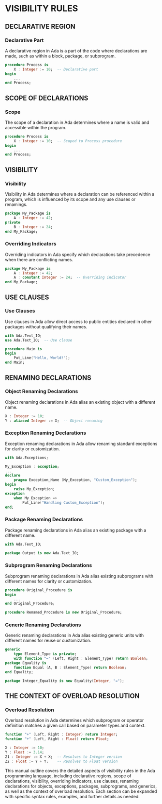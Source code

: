 # VISIBILITY RULES

## DECLARATIVE REGION

### Declarative Part

A declarative region in Ada is a part of the code where declarations are made, such as within a block, package, or subprogram.

```ada
procedure Process is
    X : Integer := 10;  -- Declarative part
begin
    ...
end Process;
```

## SCOPE OF DECLARATIONS

### Scope

The scope of a declaration in Ada determines where a name is valid and accessible within the program.

```ada
procedure Process is
    X : Integer := 10;  -- Scoped to Process procedure
begin
    ...
end Process;
```

## VISIBILITY

### Visibility

Visibility in Ada determines where a declaration can be referenced within a program, which is influenced by its scope and any use clauses or renamings.

```ada
package My_Package is
    A : Integer := 42;
private
    B : Integer := 24;
end My_Package;
```

### Overriding Indicators

Overriding indicators in Ada specify which declarations take precedence when there are conflicting names.

```ada
package My_Package is
    A : Integer := 42;
    A : constant Integer := 24;  -- Overriding indicator
end My_Package;
```

## USE CLAUSES

### Use Clauses

Use clauses in Ada allow direct access to public entities declared in other packages without qualifying their names.

```ada
with Ada.Text_IO;
use Ada.Text_IO;  -- Use clause

procedure Main is
begin
    Put_Line("Hello, World!");
end Main;
```

## RENAMING DECLARATIONS

### Object Renaming Declarations

Object renaming declarations in Ada alias an existing object with a different name.

```ada
X : Integer := 10;
Y : aliased Integer := X;  -- Object renaming
```

### Exception Renaming Declarations

Exception renaming declarations in Ada allow renaming standard exceptions for clarity or customization.

```ada
with Ada.Exceptions;

My_Exception : exception;
...
declare
    pragma Exception_Name (My_Exception, "Custom_Exception");
begin
    raise My_Exception;
exception
    when My_Exception =>
        Put_Line("Handling Custom_Exception");
end;
```

### Package Renaming Declarations

Package renaming declarations in Ada alias an existing package with a different name.

```ada
with Ada.Text_IO;

package Output is new Ada.Text_IO;
```

### Subprogram Renaming Declarations

Subprogram renaming declarations in Ada alias existing subprograms with different names for clarity or customization.

```ada
procedure Original_Procedure is
begin
    ...
end Original_Procedure;

procedure Renamed_Procedure is new Original_Procedure;
```

### Generic Renaming Declarations

Generic renaming declarations in Ada alias existing generic units with different names for reuse or customization.

```ada
generic
    type Element_Type is private;
    with function "=" (Left, Right : Element_Type) return Boolean;
package Equality is
    function Equal (A, B : Element_Type) return Boolean;
end Equality;

package Integer_Equality is new Equality(Integer, "=");
```

## THE CONTEXT OF OVERLOAD RESOLUTION

### Overload Resolution
Overload resolution in Ada determines which subprogram or operator definition matches a given call based on parameter types and context.

```ada
function "+" (Left, Right : Integer) return Integer;
function "+" (Left, Right : Float) return Float;

X : Integer := 10;
Y : Float := 3.14;
Z1 : Integer := X + X;  -- Resolves to Integer version
Z2 : Float := Y + Y;    -- Resolves to Float version
```

This manual outline covers the detailed aspects of visibility rules in the Ada programming language, including declarative regions, scope of declarations, visibility, overriding indicators, use clauses, renaming declarations for objects, exceptions, packages, subprograms, and generics, as well as the context of overload resolution. Each section can be expanded with specific syntax rules, examples, and further details as needed.

